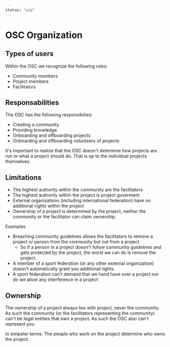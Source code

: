 ```yaml
---
status: "wip"
---
```


# OSC Organization

## Types of users

Within the OSC we recognize the following roles:

* Community members
* Project members
* Facilitators

## Responsabilities

The OSC has the following responsibilies:

* Creating a community
* Providing knowledge
* Onboarding and offboarding projects
* Onboarding and offboarding volunteers of projects

It's important to realize that the OSC doesn't determine how projects are run or what a project should do. That is up to the individual projects themselves.

## Limitations

* The highest authority within the community are the facilitators
* The highest authority within the project is project goverment
* External organisations (including international federation) have no additional rights within the project
* Ownership of a project is determined by the project, neither the community or the facilitator can claim ownership.

Examples

* Breaching community guidelines allows the facilitators to remove a project or person from the community but not from a project.
  * So if a person in a project doesn't follow community guidelines and gets protected by the project, the worst we can do is remove the project.
* A member of a sport federation (or any other external organization) doesn't automatically grant you additional rights.
* A sport federation can't demand that we hand have over a project nor do we allow any interference in a project

## Ownership

The ownership of a project always lies with project, never the community. As such the community (or the facilitators representing the community) can't be legal entities that own a project. As such the OSC also can't represent you

In simpeler terms: The people who work on the project determine who owns the project.
